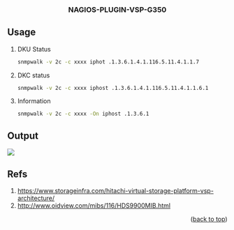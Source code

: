 <a name="readme-top"></a>
<h3 align="center">NAGIOS-PLUGIN-VSP-G350</h3>

## Usage

1. DKU Status
   ```sh
   snmpwalk -v 2c -c xxxx iphot .1.3.6.1.4.1.116.5.11.4.1.1.7
   ```
2. DKC status
   ```sh
   snmpwalk -v 2c -c xxxx iphost .1.3.6.1.4.1.116.5.11.4.1.1.6.1
   ```
3. Information 
   ```sh
   snmpwalk -v 2c -c xxxx -On iphost .1.3.6.1
   ```
## Output

  <a href="https://user-images.githubusercontent.com/3030238/211696376-a1c62f47-6a30-4d66-9076-2c485a6826f1.pnge">
    <img src="https://user-images.githubusercontent.com/3030238/211696376-a1c62f47-6a30-4d66-9076-2c485a6826f1.png">
  </a>

## Refs
1. https://www.storageinfra.com/hitachi-virtual-storage-platform-vsp-architecture/
2. http://www.oidview.com/mibs/116/HDS9900MIB.html
<p align="right">(<a href="#readme-top">back to top</a>)</p>
